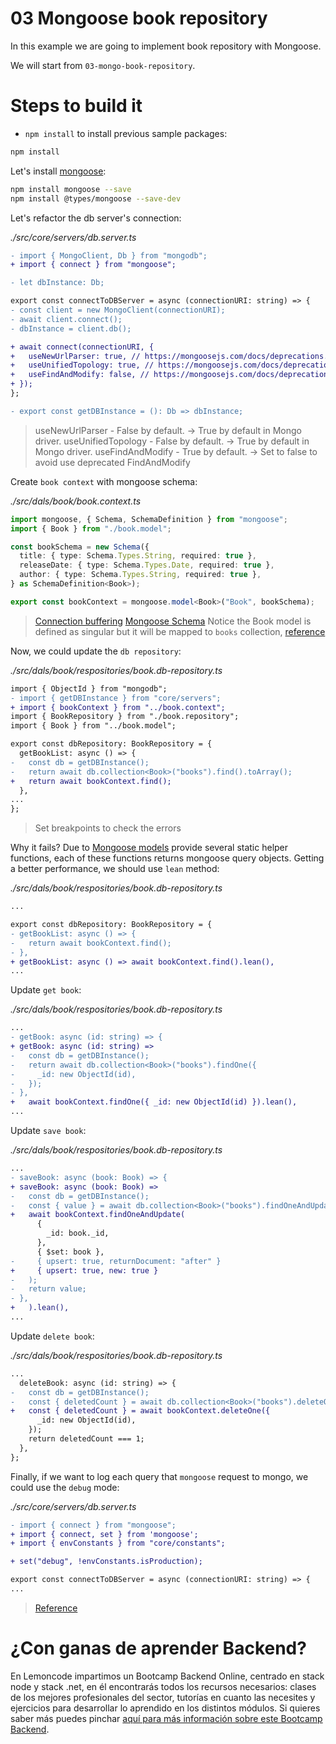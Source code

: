 # 03 Mongoose book repository

In this example we are going to implement book repository with Mongoose.

We will start from `03-mongo-book-repository`.

# Steps to build it

- `npm install` to install previous sample packages:

```bash
npm install

```

Let's install [mongoose](https://github.com/Automattic/mongoose):

```bash
npm install mongoose --save
npm install @types/mongoose --save-dev
```

Let's refactor the db server's connection:

_./src/core/servers/db.server.ts_

```diff
- import { MongoClient, Db } from "mongodb";
+ import { connect } from "mongoose";

- let dbInstance: Db;

export const connectToDBServer = async (connectionURI: string) => {
- const client = new MongoClient(connectionURI);
- await client.connect();
- dbInstance = client.db();

+ await connect(connectionURI, {
+   useNewUrlParser: true, // https://mongoosejs.com/docs/deprecations.html#the-usenewurlparser-option
+   useUnifiedTopology: true, // https://mongoosejs.com/docs/deprecations.html#useunifiedtopology
+   useFindAndModify: false, // https://mongoosejs.com/docs/deprecations.html#findandmodify
+ });
};

- export const getDBInstance = (): Db => dbInstance;

```

> useNewUrlParser - False by default. -> True by default in Mongo driver.
> useUnifiedTopology - False by default. -> True by default in Mongo driver.
> useFindAndModify - True by default. -> Set to false to avoid use deprecated FindAndModify

Create `book context` with mongoose schema:

_./src/dals/book/book.context.ts_

```typescript
import mongoose, { Schema, SchemaDefinition } from "mongoose";
import { Book } from "./book.model";

const bookSchema = new Schema({
  title: { type: Schema.Types.String, required: true },
  releaseDate: { type: Schema.Types.Date, required: true },
  author: { type: Schema.Types.String, required: true },
} as SchemaDefinition<Book>);

export const bookContext = mongoose.model<Book>("Book", bookSchema);

```

> [Connection buffering](https://mongoosejs.com/docs/connections.html#buffering)
> [Mongoose Schema](https://mongoosejs.com/docs/guide.html)
> Notice the Book model is defined as singular but it will be mapped to `books` collection, [reference](https://mongoosejs.com/docs/models.html#compiling)

Now, we could update the `db repository`:

_./src/dals/book/respositories/book.db-repository.ts_

```diff
import { ObjectId } from "mongodb";
- import { getDBInstance } from "core/servers";
+ import { bookContext } from "../book.context";
import { BookRepository } from "./book.repository";
import { Book } from "../book.model";

export const dbRepository: BookRepository = {
  getBookList: async () => {
-   const db = getDBInstance();
-   return await db.collection<Book>("books").find().toArray();
+   return await bookContext.find();
  },
...
};

```

> Set breakpoints to check the errors

Why it fails? Due to [Mongoose models](https://mongoosejs.com/docs/queries.html) provide several static helper functions, each of these functions returns mongoose query objects. Getting a better performance, we should use `lean` method:

_./src/dals/book/respositories/book.db-repository.ts_

```diff
...

export const dbRepository: BookRepository = {
- getBookList: async () => {
-   return await bookContext.find();
- },
+ getBookList: async () => await bookContext.find().lean(),
...

```

Update `get book`:

_./src/dals/book/respositories/book.db-repository.ts_

```diff
...
- getBook: async (id: string) => {
+ getBook: async (id: string) =>
-   const db = getDBInstance();
-   return await db.collection<Book>("books").findOne({
-     _id: new ObjectId(id),
-   });
- },
+   await bookContext.findOne({ _id: new ObjectId(id) }).lean(),
...

```

Update `save book`:

_./src/dals/book/respositories/book.db-repository.ts_

```diff
...
- saveBook: async (book: Book) => {
+ saveBook: async (book: Book) =>
-   const db = getDBInstance();
-   const { value } = await db.collection<Book>("books").findOneAndUpdate(
+   await bookContext.findOneAndUpdate(
      {
        _id: book._id,
      },
      { $set: book },
-     { upsert: true, returnDocument: "after" }
+     { upsert: true, new: true }
-   );
-   return value;
- },
+   ).lean(),
...

```

Update `delete book`:

_./src/dals/book/respositories/book.db-repository.ts_

```diff
...
  deleteBook: async (id: string) => {
-   const db = getDBInstance();
-   const { deletedCount } = await db.collection<Book>("books").deleteOne({
+   const { deletedCount } = await bookContext.deleteOne({
      _id: new ObjectId(id),
    });
    return deletedCount === 1;
  },
};

```

Finally, if we want to log each query that `mongoose` request to mongo, we could use the `debug` mode:

_./src/core/servers/db.server.ts_

```diff
- import { connect } from "mongoose";
+ import { connect, set } from 'mongoose';
+ import { envConstants } from "core/constants";

+ set("debug", !envConstants.isProduction);

export const connectToDBServer = async (connectionURI: string) => {
...

```

> [Reference](https://mongoosejs.com/docs/api.html#mongoose_Mongoose-set)

# ¿Con ganas de aprender Backend?

En Lemoncode impartimos un Bootcamp Backend Online, centrado en stack node y stack .net, en él encontrarás todos los recursos necesarios: clases de los mejores profesionales del sector, tutorías en cuanto las necesites y ejercicios para desarrollar lo aprendido en los distintos módulos. Si quieres saber más puedes pinchar [aquí para más información sobre este Bootcamp Backend](https://lemoncode.net/bootcamp-backend#bootcamp-backend/banner).
